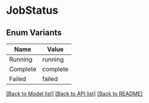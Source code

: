 # JobStatus

## Enum Variants

| Name | Value |
|---- | -----|
| Running | running |
| Complete | complete |
| Failed | failed |


[[Back to Model list]](../README.md#documentation-for-models) [[Back to API list]](../README.md#documentation-for-api-endpoints) [[Back to README]](../README.md)


